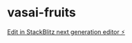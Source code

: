 # vasai-fruits

[Edit in StackBlitz next generation editor ⚡️](https://stackblitz.com/~/github.com/rampritsecure/vasai-fruits)